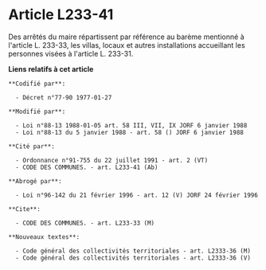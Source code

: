 # Article L233-41

Des arrêtés du maire répartissent par référence au barème mentionné à l'article L. 233-33, les villas, locaux et autres
installations accueillant les personnes visées à l'article L. 233-31.

**Liens relatifs à cet article**

	**Codifié par**:

	  - Décret n°77-90 1977-01-27

	**Modifié par**:

	  - Loi n°88-13 1988-01-05 art. 58 III, VII, IX JORF 6 janvier 1988
	  - Loi n°88-13 du 5 janvier 1988 - art. 58 () JORF 6 janvier 1988

	**Cité par**:

	  - Ordonnance n°91-755 du 22 juillet 1991 - art. 2 (VT)
	  - CODE DES COMMUNES. - art. L233-41 (Ab)

	**Abrogé par**:

	  - Loi n°96-142 du 21 février 1996 - art. 12 (V) JORF 24 février 1996

	**Cite**:

	  - CODE DES COMMUNES. - art. L233-33 (M)

	**Nouveaux textes**:

	  - Code général des collectivités territoriales - art. L2333-36 (M)
	  - Code général des collectivités territoriales - art. L2333-36 (V)
